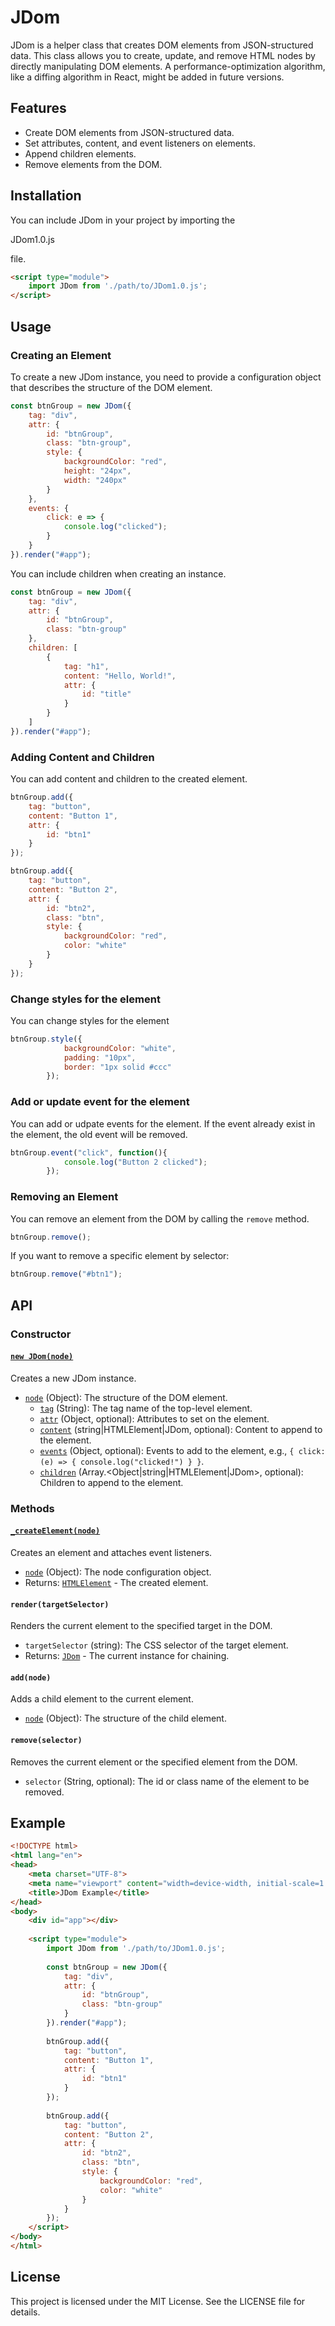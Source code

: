 # JDom

JDom is a helper class that creates DOM elements from JSON-structured data. This class allows you to create, update, and remove HTML nodes by directly manipulating DOM elements. A performance-optimization algorithm, like a diffing algorithm in React, might be added in future versions.

## Features

- Create DOM elements from JSON-structured data.
- Set attributes, content, and event listeners on elements.
- Append children elements.
- Remove elements from the DOM.

## Installation

You can include JDom in your project by importing the 

JDom1.0.js

 file.

```html
<script type="module">
    import JDom from './path/to/JDom1.0.js';
</script>
```

## Usage

### Creating an Element

To create a new JDom instance, you need to provide a configuration object that describes the structure of the DOM element.

```javascript
const btnGroup = new JDom({
    tag: "div",
    attr: {
        id: "btnGroup",
        class: "btn-group",
        style: {
            backgroundColor: "red",
            height: "24px",
            width: "240px"
        }
    },
    events: {
        click: e => {
            console.log("clicked");
        }
    }
}).render("#app");
```

You can include children when creating an instance.

```javascript
const btnGroup = new JDom({
    tag: "div",
    attr: {
        id: "btnGroup",
        class: "btn-group"
    },
    children: [
        {
            tag: "h1",
            content: "Hello, World!",
            attr: {
                id: "title"
            }
        }
    ]
}).render("#app");
```

### Adding Content and Children

You can add content and children to the created element.

```javascript
btnGroup.add({
    tag: "button",
    content: "Button 1",
    attr: {
        id: "btn1"
    }
});

btnGroup.add({
    tag: "button",
    content: "Button 2",
    attr: {
        id: "btn2",
        class: "btn",
        style: {
            backgroundColor: "red",
            color: "white"
        }
    }
});
```

### Change styles for the element

You can change styles for the element

```javascript
btnGroup.style({
            backgroundColor: "white",
            padding: "10px",
            border: "1px solid #ccc"
        });
```

### Add or update event for the element

You can add or udpate events for the element. If the event already exist in the element, the old event will be removed. 

```javascript
btnGroup.event("click", function(){
            console.log("Button 2 clicked");
        });
```

### Removing an Element

You can remove an element from the DOM by calling the `remove` method.

```javascript
btnGroup.remove();
```

If you want to remove a specific element by selector:

```javascript
btnGroup.remove("#btn1");
```

## API

### Constructor

#### [`new JDom(node)`](command:_github.copilot.openSymbolFromReferences?%5B%22%22%2C%5B%7B%22uri%22%3A%7B%22scheme%22%3A%22file%22%2C%22authority%22%3A%22%22%2C%22path%22%3A%22%2FUsers%2Faayang%2FDocuments%2FLibraries%2FhostedAPI%2Futils%2FJDom1.0.js%22%2C%22query%22%3A%22%22%2C%22fragment%22%3A%22%22%7D%2C%22pos%22%3A%7B%22line%22%3A5%2C%22character%22%3A21%7D%7D%5D%2C%22b8011408-019c-46ec-b5bd-1858b14067e2%22%5D "Go to definition")

Creates a new JDom instance.

- [`node`](command:_github.copilot.openSymbolFromReferences?%5B%22%22%2C%5B%7B%22uri%22%3A%7B%22scheme%22%3A%22file%22%2C%22authority%22%3A%22%22%2C%22path%22%3A%22%2FUsers%2Faayang%2FDocuments%2FLibraries%2FhostedAPI%2Futils%2FJDom1.0.js%22%2C%22query%22%3A%22%22%2C%22fragment%22%3A%22%22%7D%2C%22pos%22%3A%7B%22line%22%3A16%2C%22character%22%3A16%7D%7D%5D%2C%22b8011408-019c-46ec-b5bd-1858b14067e2%22%5D "Go to definition") (Object): The structure of the DOM element.
  - [`tag`](command:_github.copilot.openSymbolFromReferences?%5B%22%22%2C%5B%7B%22uri%22%3A%7B%22scheme%22%3A%22file%22%2C%22authority%22%3A%22%22%2C%22path%22%3A%22%2FUsers%2Faayang%2FDocuments%2FLibraries%2FhostedAPI%2Futils%2FJDom1.0.js%22%2C%22query%22%3A%22%22%2C%22fragment%22%3A%22%22%7D%2C%22pos%22%3A%7B%22line%22%3A28%2C%22character%22%3A48%7D%7D%5D%2C%22b8011408-019c-46ec-b5bd-1858b14067e2%22%5D "Go to definition") (String): The tag name of the top-level element.
  - [`attr`](command:_github.copilot.openSymbolFromReferences?%5B%22%22%2C%5B%7B%22uri%22%3A%7B%22scheme%22%3A%22file%22%2C%22authority%22%3A%22%22%2C%22path%22%3A%22%2FUsers%2Faayang%2FDocuments%2FLibraries%2FhostedAPI%2Futils%2FJDom1.0.js%22%2C%22query%22%3A%22%22%2C%22fragment%22%3A%22%22%7D%2C%22pos%22%3A%7B%22line%22%3A31%2C%22character%22%3A17%7D%7D%5D%2C%22b8011408-019c-46ec-b5bd-1858b14067e2%22%5D "Go to definition") (Object, optional): Attributes to set on the element.
  - [`content`](command:_github.copilot.openSymbolFromReferences?%5B%22%22%2C%5B%7B%22uri%22%3A%7B%22scheme%22%3A%22file%22%2C%22authority%22%3A%22%22%2C%22path%22%3A%22%2FUsers%2Faayang%2FDocuments%2FLibraries%2FhostedAPI%2Futils%2FJDom1.0.js%22%2C%22query%22%3A%22%22%2C%22fragment%22%3A%22%22%7D%2C%22pos%22%3A%7B%22line%22%3A44%2C%22character%22%3A17%7D%7D%5D%2C%22b8011408-019c-46ec-b5bd-1858b14067e2%22%5D "Go to definition") (string|HTMLElement|JDom, optional): Content to append to the element.
  - [`events`](command:_github.copilot.openSymbolFromReferences?%5B%22%22%2C%5B%7B%22uri%22%3A%7B%22scheme%22%3A%22file%22%2C%22authority%22%3A%22%22%2C%22path%22%3A%22%2FUsers%2Faayang%2FDocuments%2FLibraries%2FhostedAPI%2Futils%2FJDom1.0.js%22%2C%22query%22%3A%22%22%2C%22fragment%22%3A%22%22%7D%2C%22pos%22%3A%7B%22line%22%3A49%2C%22character%22%3A17%7D%7D%5D%2C%22b8011408-019c-46ec-b5bd-1858b14067e2%22%5D "Go to definition") (Object, optional): Events to add to the element, e.g., `{ click: (e) => { console.log("clicked!") } }`.
  - [`children`](command:_github.copilot.openSymbolFromReferences?%5B%22%22%2C%5B%7B%22uri%22%3A%7B%22scheme%22%3A%22file%22%2C%22authority%22%3A%22%22%2C%22path%22%3A%22%2FUsers%2Faayang%2FDocuments%2FLibraries%2FhostedAPI%2Futils%2FJDom1.0.js%22%2C%22query%22%3A%22%22%2C%22fragment%22%3A%22%22%7D%2C%22pos%22%3A%7B%22line%22%3A14%2C%22character%22%3A61%7D%7D%5D%2C%22b8011408-019c-46ec-b5bd-1858b14067e2%22%5D "Go to definition") (Array.<Object|string|HTMLElement|JDom>, optional): Children to append to the element.

### Methods

#### [`_createElement(node)`](command:_github.copilot.openSymbolFromReferences?%5B%22%22%2C%5B%7B%22uri%22%3A%7B%22scheme%22%3A%22file%22%2C%22authority%22%3A%22%22%2C%22path%22%3A%22%2FUsers%2Faayang%2FDocuments%2FLibraries%2FhostedAPI%2Futils%2FJDom1.0.js%22%2C%22query%22%3A%22%22%2C%22fragment%22%3A%22%22%7D%2C%22pos%22%3A%7B%22line%22%3A18%2C%22character%22%3A28%7D%7D%5D%2C%22b8011408-019c-46ec-b5bd-1858b14067e2%22%5D "Go to definition")

Creates an element and attaches event listeners.

- [`node`](command:_github.copilot.openSymbolFromReferences?%5B%22%22%2C%5B%7B%22uri%22%3A%7B%22scheme%22%3A%22file%22%2C%22authority%22%3A%22%22%2C%22path%22%3A%22%2FUsers%2Faayang%2FDocuments%2FLibraries%2FhostedAPI%2Futils%2FJDom1.0.js%22%2C%22query%22%3A%22%22%2C%22fragment%22%3A%22%22%7D%2C%22pos%22%3A%7B%22line%22%3A16%2C%22character%22%3A16%7D%7D%5D%2C%22b8011408-019c-46ec-b5bd-1858b14067e2%22%5D "Go to definition") (Object): The node configuration object.
- Returns: [`HTMLElement`](command:_github.copilot.openSymbolFromReferences?%5B%22%22%2C%5B%7B%22uri%22%3A%7B%22scheme%22%3A%22file%22%2C%22authority%22%3A%22%22%2C%22path%22%3A%22%2FUsers%2Faayang%2FDocuments%2FLibraries%2FhostedAPI%2Futils%2FJDom1.0.js%22%2C%22query%22%3A%22%22%2C%22fragment%22%3A%22%22%7D%2C%22pos%22%3A%7B%22line%22%3A12%2C%22character%22%3A22%7D%7D%5D%2C%22b8011408-019c-46ec-b5bd-1858b14067e2%22%5D "Go to definition") - The created element.

#### `render(targetSelector)`

Renders the current element to the specified target in the DOM.

- `targetSelector` (string): The CSS selector of the target element.
- Returns: [`JDom`](command:_github.copilot.openSymbolFromReferences?%5B%22%22%2C%5B%7B%22uri%22%3A%7B%22scheme%22%3A%22file%22%2C%22authority%22%3A%22%22%2C%22path%22%3A%22%2FUsers%2Faayang%2FDocuments%2FLibraries%2FhostedAPI%2Futils%2FJDom1.0.js%22%2C%22query%22%3A%22%22%2C%22fragment%22%3A%22%22%7D%2C%22pos%22%3A%7B%22line%22%3A5%2C%22character%22%3A21%7D%7D%5D%2C%22b8011408-019c-46ec-b5bd-1858b14067e2%22%5D "Go to definition") - The current instance for chaining.

#### `add(node)`

Adds a child element to the current element.

- [`node`](command:_github.copilot.openSymbolFromReferences?%5B%22%22%2C%5B%7B%22uri%22%3A%7B%22scheme%22%3A%22file%22%2C%22authority%22%3A%22%22%2C%22path%22%3A%22%2FUsers%2Faayang%2FDocuments%2FLibraries%2FhostedAPI%2Futils%2FJDom1.0.js%22%2C%22query%22%3A%22%22%2C%22fragment%22%3A%22%22%7D%2C%22pos%22%3A%7B%22line%22%3A16%2C%22character%22%3A16%7D%7D%5D%2C%22b8011408-019c-46ec-b5bd-1858b14067e2%22%5D "Go to definition") (Object): The structure of the child element.

#### `remove(selector)`

Removes the current element or the specified element from the DOM.

- `selector` (String, optional): The id or class name of the element to be removed.

## Example

```html
<!DOCTYPE html>
<html lang="en">
<head>
    <meta charset="UTF-8">
    <meta name="viewport" content="width=device-width, initial-scale=1.0">
    <title>JDom Example</title>
</head>
<body>
    <div id="app"></div>
    
    <script type="module">
        import JDom from './path/to/JDom1.0.js';
        
        const btnGroup = new JDom({
            tag: "div",
            attr: {
                id: "btnGroup",
                class: "btn-group"
            }
        }).render("#app");
        
        btnGroup.add({
            tag: "button",
            content: "Button 1",
            attr: {
                id: "btn1"
            }
        });
        
        btnGroup.add({
            tag: "button",
            content: "Button 2",
            attr: {
                id: "btn2",
                class: "btn",
                style: {
                    backgroundColor: "red",
                    color: "white"
                }
            }
        });
    </script>
</body>
</html>
```

## License

This project is licensed under the MIT License. See the LICENSE file for details.